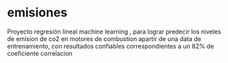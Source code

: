 # emisiones
Proyecto regresión lineal machine learning , para lograr predecir los niveles de emision de co2 en motores de combustion apartir de una data de entrenamiento, con resultados confiables correspondientes a un 82% de coeficiente correlacion
